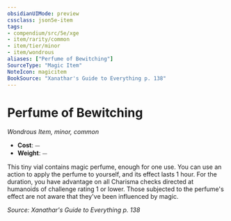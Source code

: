 ```yaml
---
obsidianUIMode: preview
cssclass: json5e-item
tags:
- compendium/src/5e/xge
- item/rarity/common
- item/tier/minor
- item/wondrous
aliases: ["Perfume of Bewitching"]
SourceType: "Magic Item"
NoteIcon: magicitem
BookSource: "Xanathar's Guide to Everything p. 138"
---
```

# Perfume of Bewitching
*Wondrous Item, minor, common*  

- **Cost**: ⏤
- **Weight**: ⏤

This tiny vial contains magic perfume, enough for one use. You can use an action to apply the perfume to yourself, and its effect lasts 1 hour. For the duration, you have advantage on all Charisma checks directed at humanoids of challenge rating 1 or lower. Those subjected to the perfume's effect are not aware that they've been influenced by magic.

*Source: Xanathar's Guide to Everything p. 138*